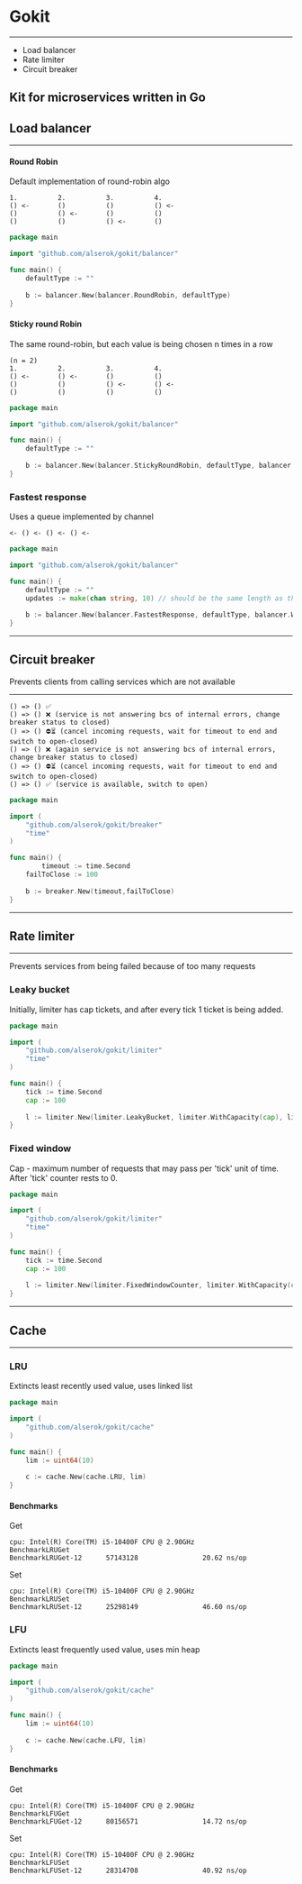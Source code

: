 # Gokit

---
* Load balancer
* Rate limiter
* Circuit breaker

## Kit for microservices written in Go

## Load balancer

---

#### Round Robin

Default implementation of round-robin algo
```text
1.          2.          3.          4.
() <-       ()          ()          () <-
()          () <-       ()          () 
()          ()          () <-       ()
```

```go
package main

import "github.com/alserok/gokit/balancer"

func main() {
	defaultType := ""
	
	b := balancer.New(balancer.RoundRobin, defaultType)
}
```

#### Sticky round Robin

The same round-robin, but each value is being chosen n times in a row
```text
(n = 2)
1.          2.          3.          4.
() <-       () <-       ()          ()
()          ()          () <-       () <- 
()          ()          ()          ()
```

```go
package main

import "github.com/alserok/gokit/balancer"

func main() {
	defaultType := ""
	
	b := balancer.New(balancer.StickyRoundRobin, defaultType, balancer.WithStick(3))
}
```

### Fastest response

Uses a queue implemented by channel

```text
<- () <- () <- () <-
```

```go
package main

import "github.com/alserok/gokit/balancer"

func main() {
	defaultType := ""
	updates := make(chan string, 10) // should be the same length as the number of values added, so as not to block
	
	b := balancer.New(balancer.FastestResponse, defaultType, balancer.WithUpdater(updates))
}
```

---

## Circuit breaker

Prevents clients from calling services which are not available

---

```text
() => () ✅
() => () ❌ (service is not answering bcs of internal errors, change breaker status to closed)
() => () ⛔⏳ (cancel incoming requests, wait for timeout to end and switch to open-closed)
() => () ❌ (again service is not answering bcs of internal errors, change breaker status to closed)
() => () ⛔⏳ (cancel incoming requests, wait for timeout to end and switch to open-closed)
() => () ✅ (service is available, switch to open)
```

```go
package main

import (
	"github.com/alserok/gokit/breaker"
	"time"
)

func main() {
        timeout := time.Second
	failToClose := 100
	
	b := breaker.New(timeout,failToClose)
}
```

---

## Rate limiter 

---

Prevents services from being failed because of too many requests

### Leaky bucket

Initially, limiter has cap tickets, and after every tick 1 ticket is being added.

```go
package main

import (
	"github.com/alserok/gokit/limiter"
	"time"
)

func main() {
	tick := time.Second
	cap := 100
	
	l := limiter.New(limiter.LeakyBucket, limiter.WithCapacity(cap), limiter.WithTick(tick))
}
```

### Fixed window

Cap - maximum number of requests that may pass per 'tick' unit of time. After 'tick' counter rests to 0.

```go
package main

import (
	"github.com/alserok/gokit/limiter"
	"time"
)

func main() {
	tick := time.Second
	cap := 100
	
	l := limiter.New(limiter.FixedWindowCounter, limiter.WithCapacity(cap), limiter.WithTick(tick))
}
```

---

## Cache

---

### LRU 

Extincts least recently used value, uses linked list

```go
package main

import (
	"github.com/alserok/gokit/cache"
)

func main() {
	lim := uint64(10)
	
	c := cache.New(cache.LRU, lim)
}
```

#### Benchmarks

Get
```text
cpu: Intel(R) Core(TM) i5-10400F CPU @ 2.90GHz
BenchmarkLRUGet
BenchmarkLRUGet-12      57143128                20.62 ns/op
```

Set
```text
cpu: Intel(R) Core(TM) i5-10400F CPU @ 2.90GHz
BenchmarkLRUSet
BenchmarkLRUSet-12      25298149                46.60 ns/op
```

### LFU

Extincts least frequently used value, uses min heap

```go
package main

import (
	"github.com/alserok/gokit/cache"
)

func main() {
	lim := uint64(10)
	
	c := cache.New(cache.LFU, lim)
}
```

#### Benchmarks

Get
```text
cpu: Intel(R) Core(TM) i5-10400F CPU @ 2.90GHz
BenchmarkLFUGet
BenchmarkLFUGet-12      80156571                14.72 ns/op
```

Set
```text
cpu: Intel(R) Core(TM) i5-10400F CPU @ 2.90GHz
BenchmarkLFUSet
BenchmarkLFUSet-12      28314708                40.92 ns/op
```